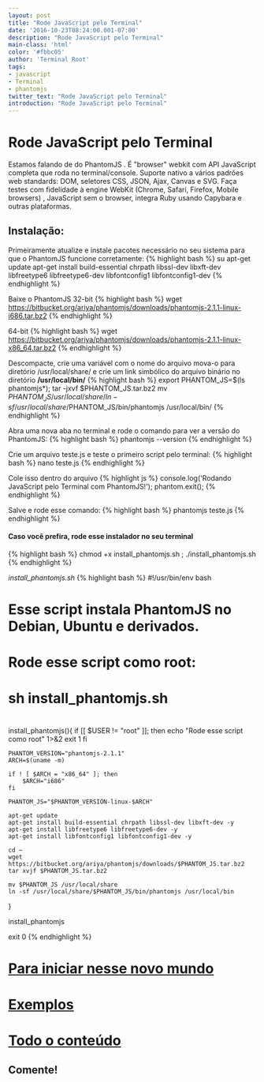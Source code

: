 ```yaml
---
layout: post
title: "Rode JavaScript pelo Terminal"
date: '2016-10-23T08:24:00.001-07:00'
description: "Rode JavaScript pelo Terminal"
main-class: 'html'
color: '#fbbc05'
author: 'Terminal Root'
tags:
- javascript
- Terminal
- phantomjs
twitter_text: "Rode JavaScript pelo Terminal"
introduction: "Rode JavaScript pelo Terminal"
---
```


# Rode JavaScript pelo Terminal

Estamos falando de do PhantomJS . É "browser" webkit com API JavaScript completa que roda no terminal/console. Suporte nativo a vários padrões web standards: DOM, seletores CSS, JSON, Ajax, Canvas e SVG. Faça testes com fidelidade à engine WebKit (Chrome, Safari, Firefox, Mobile browsers) , JavaScript sem o browser, integra Ruby usando Capybara e outras plataformas.

## Instalação:

Primeiramente atualize e instale pacotes necessário no seu sistema para que o PhantomJS funcione corretamente:
{% highlight bash %}
su
apt-get update
apt-get install build-essential chrpath libssl-dev libxft-dev libfreetype6 libfreetype6-dev libfontconfig1 libfontconfig1-dev
{% endhighlight %}

Baixe o PhantomJS
32-bit
{% highlight bash %}
wget https://bitbucket.org/ariya/phantomjs/downloads/phantomjs-2.1.1-linux-i686.tar.bz2
{% endhighlight %}

64-bit
{% highlight bash %}
wget https://bitbucket.org/ariya/phantomjs/downloads/phantomjs-2.1.1-linux-x86_64.tar.bz2
{% endhighlight %}

Descompacte, crie uma variável com o nome do arquivo mova-o para diretório /usr/local/share/ e crie um link simbólico do arquivo binário no diretório __/usr/local/bin/__
{% highlight bash %}
export PHANTOM_JS=$(ls phantomjs*);
tar -jxvf $PHANTOM_JS.tar.bz2
mv $PHANTOM_JS /usr/local/share/
ln -sf /usr/local/share/$PHANTOM_JS/bin/phantomjs /usr/local/bin/
{% endhighlight %}

Abra uma nova aba no terminal e rode o comando para ver a versão do PhantomJS:
{% highlight bash %}
phantomjs --version
{% endhighlight %}

Crie um arquivo teste.js e teste o primeiro script pelo terminal:
{% highlight bash %}
nano teste.js
{% endhighlight %}

Cole isso dentro do arquivo
{% highlight js %}
console.log('Rodando JavaScript pelo Terminal com PhantomJS!');
phantom.exit();
{% endhighlight %}

Salve e rode esse comando:
{% highlight bash %}
phantomjs teste.js
{% endhighlight %}

#### Caso você prefira, rode esse instalador no seu terminal
{% highlight bash %}
chmod +x install_phantomjs.sh ; ./install_phantomjs.sh
{% endhighlight %}

*install_phantomjs.sh*
{% highlight bash %}
#!/usr/bin/env bash
# Esse script instala PhantomJS no Debian, Ubuntu e derivados.
#
# Rode esse script como root:
# sh install_phantomjs.sh
#

install_phantomjs(){
	if [[ $USER != "root" ]]; then
		echo "Rode esse script como root" 1>&2
		exit 1
	fi

	PHANTOM_VERSION="phantomjs-2.1.1"
	ARCH=$(uname -m)

	if ! [ $ARCH = "x86_64" ]; then
		$ARCH="i686"
	fi

	PHANTOM_JS="$PHANTOM_VERSION-linux-$ARCH"

	apt-get update
	apt-get install build-essential chrpath libssl-dev libxft-dev -y
	apt-get install libfreetype6 libfreetype6-dev -y
	apt-get install libfontconfig1 libfontconfig1-dev -y

	cd ~
	wget https://bitbucket.org/ariya/phantomjs/downloads/$PHANTOM_JS.tar.bz2
	tar xvjf $PHANTOM_JS.tar.bz2

	mv $PHANTOM_JS /usr/local/share
	ln -sf /usr/local/share/$PHANTOM_JS/bin/phantomjs /usr/local/bin
}

install_phantomjs

exit 0
{% endhighlight %}

# [Para iniciar nesse novo mundo](http://phantomjs.org/quick-start.html)

# [Exemplos](http://phantomjs.org/examples/index.html)

# [Todo o conteúdo](http://phantomjs.org/)

## Comente!
